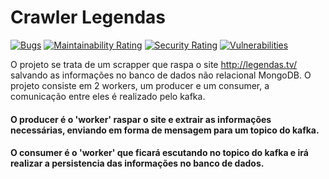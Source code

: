 # Crawler Legendas
[![Bugs](https://sonarcloud.io/api/project_badges/measure?project=diegopavani1_CrawlerLegends&metric=bugs)](https://sonarcloud.io/summary/new_code?id=diegopavani1_CrawlerLegends) [![Maintainability Rating](https://sonarcloud.io/api/project_badges/measure?project=diegopavani1_CrawlerLegends&metric=sqale_rating)](https://sonarcloud.io/summary/new_code?id=diegopavani1_CrawlerLegends)
[![Security Rating](https://sonarcloud.io/api/project_badges/measure?project=diegopavani1_CrawlerLegends&metric=security_rating)](https://sonarcloud.io/summary/new_code?id=diegopavani1_CrawlerLegends)
[![Vulnerabilities](https://sonarcloud.io/api/project_badges/measure?project=diegopavani1_CrawlerLegends&metric=vulnerabilities)](https://sonarcloud.io/summary/new_code?id=diegopavani1_CrawlerLegends)

O projeto se trata de um scrapper que raspa o site <http://legendas.tv/> salvando as informações no banco de dados não relacional MongoDB.
O projeto consiste em 2 workers, um producer e um consumer, a comunicação entre eles é realizado pelo kafka.

#### O producer é o 'worker' raspar o site e extrair as informações necessárias, enviando em forma de mensagem para um topico do kafka.
#### O consumer é o 'worker' que ficará escutando no topico do kafka e irá realizar a persistencia das informações no banco de dados.
